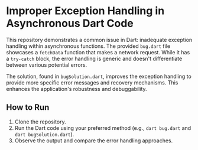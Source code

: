# Improper Exception Handling in Asynchronous Dart Code

This repository demonstrates a common issue in Dart:  inadequate exception handling within asynchronous functions.  The provided `bug.dart` file showcases a `fetchData` function that makes a network request. While it has a `try-catch` block, the error handling is generic and doesn't differentiate between various potential errors.

The solution, found in `bugSolution.dart`, improves the exception handling to provide more specific error messages and recovery mechanisms. This enhances the application's robustness and debuggability. 

## How to Run

1. Clone the repository.
2. Run the Dart code using your preferred method (e.g., `dart bug.dart` and `dart bugSolution.dart`).
3. Observe the output and compare the error handling approaches.